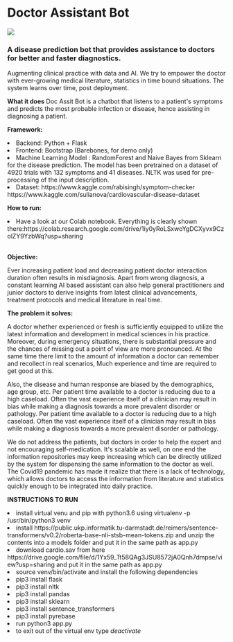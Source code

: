<H1> Doctor Assistant Bot </H1>
<img src ="https://github.com/teamUBUNTU/Doc-Assist-BOT/blob/main/static/logo.jpg"></img>
<H3> A disease prediction bot that provides assistance to doctors for better and faster diagnostics.</H3>

Augmenting clinical practice with data and AI. We try to empower the doctor with ever-growing medical literature, statistics in time bound situations. The system learns over time, post deployment. 

<b>What it does</B>
Doc Assit Bot is a chatbot that listens to a patient's symptoms and predicts the most probable infection or disease, hence assisting in diagnosing a patient.

<b>Framework:</B>
<li>Backend: Python + Flask 
<li>Frontend: Bootstrap (Barebones, for demo only)
<li>Machine Learning Model : RandomForest and Naive Bayes from Sklearn for the disease prediction. The model has been pretrained on a dataset of 4920 trials with 132 symptoms and 41 diseases. NLTK was used for pre-processing of the input description.

<li>Dataset: https://www.kaggle.com/rabisingh/symptom-checker
  https://www.kaggle.com/sulianova/cardiovascular-disease-dataset
  
<b>How to run:</B>
<li> Have a look at our Colab notebook. Everything is clearly shown there:https://colab.research.google.com/drive/1iy0yRoLSxwoYgDCXyvx9CzolZY9YzbWq?usp=sharing</li><br>

<b>Objective:</b> 

Ever increasing patient load and decreasing patient doctor interaction duration often results in misdiagnosis. Apart from wrong diagnosis, a constant learning AI based assistant can also help general practitioners and junior doctors to derive insights from latest clinical advancements, treatment protocols and medical literature in real time. 

<b>The problem it solves:</b> 
<p>A doctor whether experienced or fresh is sufficiently equipped to utilize the latest information and development in medical sciences in his practice.
Moreover, during emergency situations, there is substantial pressure and the chances of missing out a point of view are more pronounced. At the same time there limit to the amount of information a doctor can remember and recollect in real scenarios,
Much experience and time are required to get good at this. </p>
<p>Also, the disease and human response are biased by the demographics, age group, etc. Per patient time available to a doctor is reducing due to a high caseload.
Often the vast experience itself of a clinician may result in bias while making a diagnosis towards a more prevalent disorder or pathology. Per patient time available to a doctor is reducing due to a high caseload.
Often the vast experience itself of a clinician may result in bias while making a diagnosis towards a more prevalent disorder or pathology.</p>
<p>
We do not address the patients, but doctors in order to help the expert and not encouraging self-medication. 
It's scalable as well, on one end the information repositories may keep increasing which can be directly utilized by the system for dispensing the same information to the doctor as well. The Covid19 pandemic has made it realize that there is a lack of technology, which allows doctors to access the information from literature and statistics quickly enough to be integrated into daily practice.
</p>

<b>INSTRUCTIONS TO RUN</B>
<li>install virtual venu and pip with python3.6 using virtualenv -p /usr/bin/python3 venv
<li> install https://public.ukp.informatik.tu-darmstadt.de/reimers/sentence-transformers/v0.2/roberta-base-nli-stsb-mean-tokens.zip and unzip the contents into a models folder and put it in the same path as app.py
<li> download cardio.sav from here https://drive.google.com/file/d/1Yx59_Tt58QAg3JSU8572jA0Qnh7dmpse/view?usp=sharing and put it in the same path as app.py
<li>source venv/bin/activate and install the following dependencies 
<li> pip3 install flask
<li> pip3 install nltk
<li> pip3 install pandas
<li> pip3 install sklearn
<li> pip3 install sentence_transformers
<li> pip3 install pyrebase
<li> run python3 app.py 
<li> to exit out of the virtual env type <i>deactivate</i>
